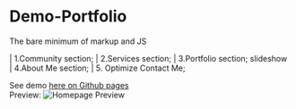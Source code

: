 # Demo-Portfolio
The bare minimum of markup and JS

 | 1.Community section;
 | 2.Services section;
 | 3.Portfolio section; slideshow
 | 4.About Me section;
 | 5. Optimize Contact Me;
 
See demo <a href="https://xavier-ww.github.io/Demo-Portfolio-Project/" target="_blank">here on Github pages</a>\
Preview: 
![Homepage Preview](https://github.com/Xavier-WW/Portfolio/blob/main/pre.png)
